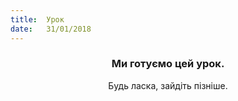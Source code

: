```yaml
---
title:  Урок
date:   31/01/2018
---
```


### <center>Ми готуємо цей урок.</center>
<center>Будь ласка, зайдіть пізніше.</center>